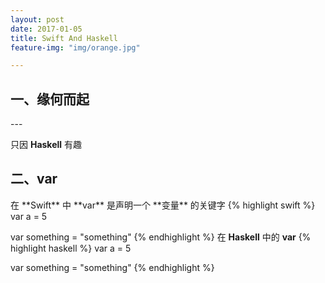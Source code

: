 ```yaml
---
layout: post
date: 2017-01-05
title: Swift And Haskell
feature-img: "img/orange.jpg"

---
```


<h2>一、缘何而起</h2>
---

只因 **Haskell** 有趣

<h2>二、var</h2>
在 **Swift** 中 **var** 是声明一个 **变量** 的关键字
{% highlight swift %}
var a = 5

var something = "something"
{% endhighlight %}
在 **Haskell** 中的 **var**
{% highlight haskell %}
var a = 5

var something = "something"
{% endhighlight %}
